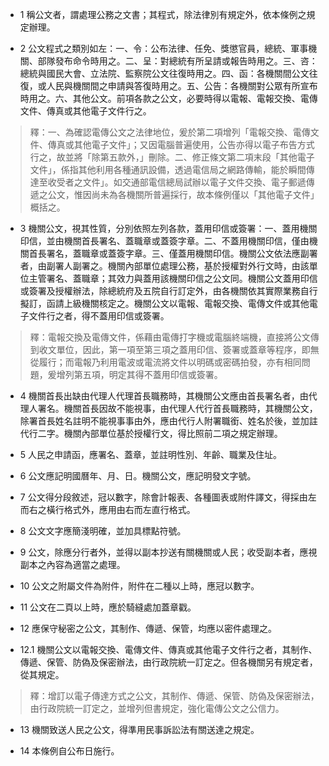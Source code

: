 * 1 稱公文者，謂處理公務之文書；其程式，除法律別有規定外，依本條例之規定辦理。

* 2 公文程式之類別如左：一、令：公布法律、任免、獎懲官員，總統、軍事機關、部隊發布命令時用之。二、呈：對總統有所呈請或報告時用之。三、咨：總統與國民大會、立法院、監察院公文往復時用之。四、函：各機關間公文往復，或人民與機關間之申請與答復時用之。五、公告：各機關對公眾有所宣布時用之。六、其他公文。前項各款之公文，必要時得以電報、電報交換、電傳文件、傳真或其他電子文件行之。

> 釋：一、為確認電傳公文之法律地位，爰於第二項增列「電報交換、電傳文件、傳真或其他電子文件」；又因電腦普遍使用，公告亦得以電子布告方式行之，故並將「除第五款外，」刪除。二、修正條文第二項末段「其他電子文件」，係指其他利用各種通訊設備，透過電信局之網路傳輸，能於瞬間傳達至收受者之文件」。如交通部電信總局試辦以電子文件交換、電子郵遞傳遞之公文，惟因尚未為各機關所普遍採行，故本條例僅以「其他電子文件」概括之。

* 3 機關公文，視其性質，分別依照左列各款，蓋用印信或簽署：一、蓋用機關印信，並由機關首長署名、蓋職章或蓋簽字章。二、不蓋用機關印信，僅由機關首長署名，蓋職章或蓋簽字章。三、僅蓋用機關印信。機關公文依法應副署者，由副署人副署之。機關內部單位處理公務，基於授權對外行文時，由該單位主管署名、蓋職章；其效力與蓋用該機關印信之公文同。機關公文蓋用印信或簽署及授權辦法，除總統府及五院自行訂定外，由各機關依其實際業務自行擬訂，函請上級機關核定之。機關公文以電報、電報交換、電傳文件或其他電子文件行之者，得不蓋用印信或簽署。

> 釋：電報交換及電傳文件，係藉由電傳打字機或電腦終端機，直接將公文傳到收文單位，因此，第一項至第三項之蓋用印信、簽署或蓋章等程序，即無從履行；而電報乃利用電波或電流將文件以明碼或密碼拍發，亦有相同問題，爰增列第五項，明定其得不蓋用印信或簽署。

* 4 機關首長出缺由代理人代理首長職務時，其機關公文應由首長署名者，由代理人署名。機關首長因故不能視事，由代理人代行首長職務時，其機關公文，除署首長姓名註明不能視事事由外，應由代行人附署職銜、姓名於後，並加註代行二字。機關內部單位基於授權行文，得比照前二項之規定辦理。

* 5 人民之申請函，應署名、蓋章，並註明性別、年齡、職業及住址。

* 6 公文應記明國曆年、月、日。機關公文，應記明發文字號。

* 7 公文得分段敘述，冠以數字，除會計報表、各種圖表或附件譯文，得採由左而右之橫行格式外，應用由右而左直行格式。

* 8 公文文字應簡淺明確，並加具標點符號。

* 9 公文，除應分行者外，並得以副本抄送有關機關或人民；收受副本者，應視副本之內容為適當之處理。

* 10 公文之附屬文件為附件，附件在二種以上時，應冠以數字。

* 11 公文在二頁以上時，應於騎縫處加蓋章戳。

* 12 應保守秘密之公文，其制作、傳遞、保管，均應以密件處理之。

* 12.1 機關公文以電報交換、電傳文件、傳真或其他電子文件行之者，其制作、傳遞、保管、防偽及保密辦法，由行政院統一訂定之。但各機關另有規定者，從其規定。

> 釋：增訂以電子傳達方式之公文，其制作、傳遞、保管、防偽及保密辦法，由行政院統一訂定之，並增列但書規定，強化電傳公文之公信力。

* 13 機關致送人民之公文，得準用民事訴訟法有關送達之規定。

* 14 本條例自公布日施行。

